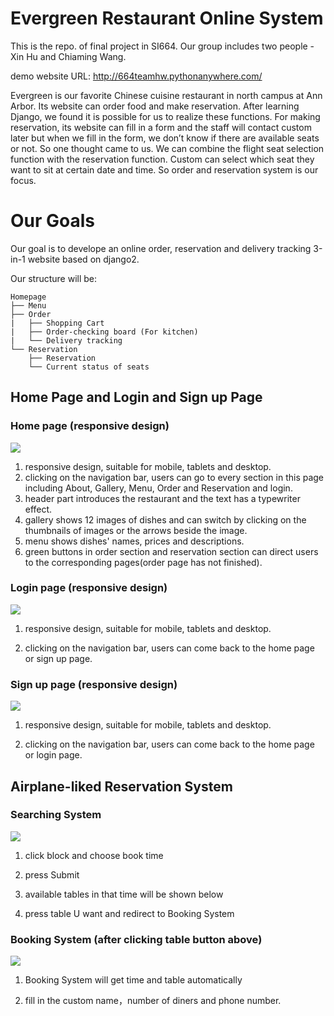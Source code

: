 # Evergreen Restaurant Online System
This is the repo. of final project in SI664.
Our group includes two people - Xin Hu and Chiaming Wang.

demo website URL: http://664teamhw.pythonanywhere.com/

Evergreen is our favorite Chinese cuisine restaurant in north campus at Ann Arbor. Its website can order food and make reservation. After learning Django, we found it is possible for us to realize these functions. For making reservation, its website can fill in a form and the staff will contact custom later but when we fill in the form, we don’t know if there are available seats or not. So one thought came to us. We can combine the flight seat selection function with the reservation function. Custom can select which seat they want to sit at certain date and time. So order and reservation system is our focus. 
# Our Goals
Our goal is to develope an online order, reservation and delivery tracking 3-in-1 website based on django2.

Our structure will be:

```
Homepage
├── Menu
├── Order
|   ├── Shopping Cart
|   ├── Order-checking board (For kitchen)
|   └── Delivery tracking
└── Reservation
    ├── Reservation
    └── Current status of seats

```
## Home Page and Login and Sign up Page
### Home page (responsive design)
<img src="UI/1 home page.jpg" />

1. responsive design, suitable for mobile, tablets and desktop.
2. clicking on the navigation bar, users can go to every section in this page including About, Gallery, Menu, Order and Reservation and login.
3. header part introduces the restaurant and the text has a typewriter effect. 
4. gallery shows 12 images of dishes and can switch by clicking on the thumbnails of images or the arrows beside the image.
5. menu shows dishes' names, prices and descriptions. 
6. green buttons in order section and reservation section can direct users to the corresponding pages(order page has not finished).
### Login page (responsive design)
<img src="UI/2 login page.png" />

1. responsive design, suitable for mobile, tablets and desktop.

2. clicking on the navigation bar, users can come back to the home page or sign up page.
### Sign up page (responsive design)
<img src="UI/3 signup page.png" />

1. responsive design, suitable for mobile, tablets and desktop.

2. clicking on the navigation bar, users can come back to the home page or login page.

## Airplane-liked Reservation System
### Searching System
<img src="UI/7 reserve search.png" />

1. click block and choose book time  

2. press Submit  

3. available tables in that time will be shown below  

4. press table U want and redirect to Booking System  

### Booking System (after clicking table button above)
<img src="UI/8 reserve confirm.png" />

1. Booking System will get time and table automatically  

2. fill in the custom name，number of diners and phone number.  

